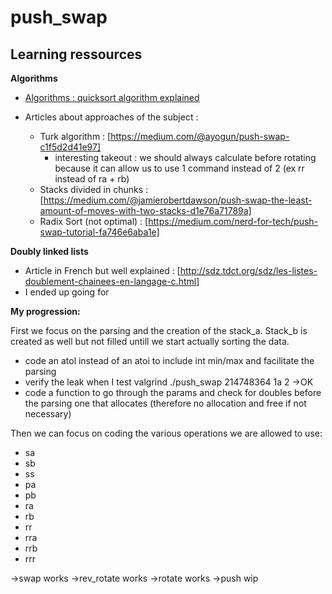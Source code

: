 # push_swap

## Learning ressources

**Algorithms**

- [Algorithms : quicksort algorithm explained](https://medium.com/karuna-sehgal/a-quick-explanation-of-quick-sort-7d8e2563629b)

- Articles about approaches of the subject :
  - Turk algorithm : [https://medium.com/@ayogun/push-swap-c1f5d2d41e97]
      * interesting takeout : we should always calculate before rotating because it can allow us to use 1 command instead of 2 (ex rr instead of ra + rb)
  - Stacks divided in chunks : [https://medium.com/@jamierobertdawson/push-swap-the-least-amount-of-moves-with-two-stacks-d1e76a71789a]
  - Radix Sort (not optimal) : [https://medium.com/nerd-for-tech/push-swap-tutorial-fa746e6aba1e]
 
**Doubly linked lists**

- Article in French but well explained : [http://sdz.tdct.org/sdz/les-listes-doublement-chainees-en-langage-c.html]
- I ended up going for 


**My progression:**

First we focus on the parsing and the creation of the stack_a. Stack_b is created as well but not filled untill we start actually sorting the data.

- code an atol instead of an atoi to include int min/max and facilitate the parsing
- verify the leak when I test valgrind ./push_swap 214748364 1a 2 ->OK
- code a function to go through the params and check for doubles before the parsing one that allocates (therefore no allocation and free if not necessary)

Then we can focus on coding the various operations we are allowed to use: 
- sa
- sb
- ss
- pa
- pb
- ra
- rb
- rr
- rra
- rrb
- rrr

->swap works
->rev_rotate works
->rotate works
->push wip

